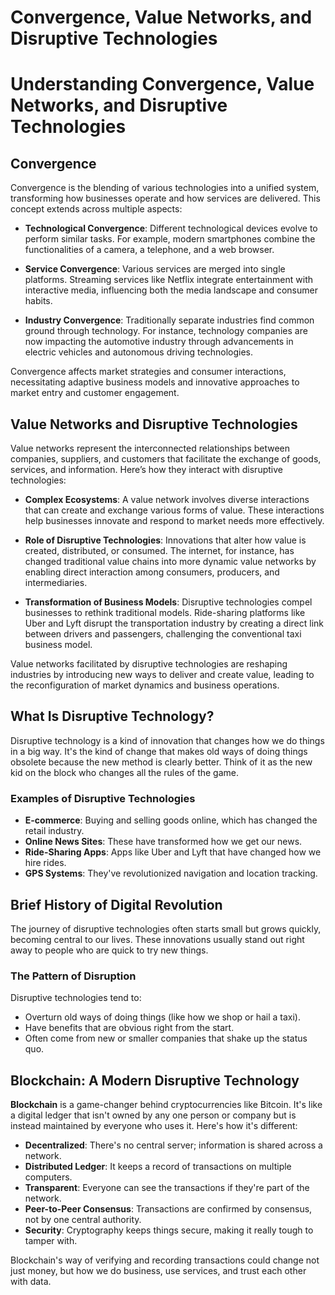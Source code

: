 # Convergence, Value Networks, and Disruptive Technologies

# Understanding Convergence, Value Networks, and Disruptive Technologies

## Convergence

Convergence is the blending of various technologies into a unified system, transforming how businesses operate and how services are delivered. This concept extends across multiple aspects:

- **Technological Convergence**: Different technological devices evolve to perform similar tasks. For example, modern smartphones combine the functionalities of a camera, a telephone, and a web browser.

- **Service Convergence**: Various services are merged into single platforms. Streaming services like Netflix integrate entertainment with interactive media, influencing both the media landscape and consumer habits.

- **Industry Convergence**: Traditionally separate industries find common ground through technology. For instance, technology companies are now impacting the automotive industry through advancements in electric vehicles and autonomous driving technologies.

Convergence affects market strategies and consumer interactions, necessitating adaptive business models and innovative approaches to market entry and customer engagement.

## Value Networks and Disruptive Technologies

Value networks represent the interconnected relationships between companies, suppliers, and customers that facilitate the exchange of goods, services, and information. Here’s how they interact with disruptive technologies:

- **Complex Ecosystems**: A value network involves diverse interactions that can create and exchange various forms of value. These interactions help businesses innovate and respond to market needs more effectively.

- **Role of Disruptive Technologies**: Innovations that alter how value is created, distributed, or consumed. The internet, for instance, has changed traditional value chains into more dynamic value networks by enabling direct interaction among consumers, producers, and intermediaries.

- **Transformation of Business Models**: Disruptive technologies compel businesses to rethink traditional models. Ride-sharing platforms like Uber and Lyft disrupt the transportation industry by creating a direct link between drivers and passengers, challenging the conventional taxi business model.

Value networks facilitated by disruptive technologies are reshaping industries by introducing new ways to deliver and create value, leading to the reconfiguration of market dynamics and business operations.

## What Is Disruptive Technology?

Disruptive technology is a kind of innovation that changes how we do things in a big way. It's the kind of change that makes old ways of doing things obsolete because the new method is clearly better. Think of it as the new kid on the block who changes all the rules of the game.

### Examples of Disruptive Technologies

- **E-commerce**: Buying and selling goods online, which has changed the retail industry.
- **Online News Sites**: These have transformed how we get our news.
- **Ride-Sharing Apps**: Apps like Uber and Lyft that have changed how we hire rides.
- **GPS Systems**: They've revolutionized navigation and location tracking.

## Brief History of Digital Revolution

The journey of disruptive technologies often starts small but grows quickly, becoming central to our lives. These innovations usually stand out right away to people who are quick to try new things.

### The Pattern of Disruption

Disruptive technologies tend to:
- Overturn old ways of doing things (like how we shop or hail a taxi).
- Have benefits that are obvious right from the start.
- Often come from new or smaller companies that shake up the status quo.

## Blockchain: A Modern Disruptive Technology

**Blockchain** is a game-changer behind cryptocurrencies like Bitcoin. It's like a digital ledger that isn't owned by any one person or company but is instead maintained by everyone who uses it. Here's how it's different:

- **Decentralized**: There's no central server; information is shared across a network.
- **Distributed Ledger**: It keeps a record of transactions on multiple computers.
- **Transparent**: Everyone can see the transactions if they're part of the network.
- **Peer-to-Peer Consensus**: Transactions are confirmed by consensus, not by one central authority.
- **Security**: Cryptography keeps things secure, making it really tough to tamper with.

Blockchain's way of verifying and recording transactions could change not just money, but how we do business, use services, and trust each other with data.
